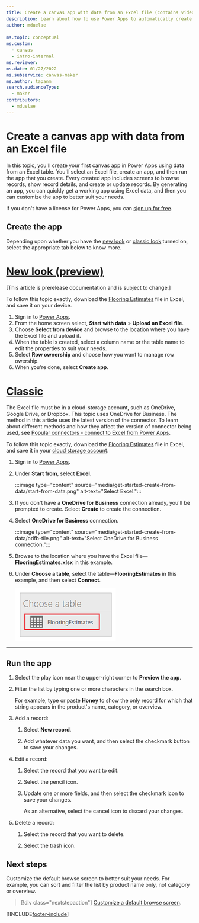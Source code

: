 ```yaml
---
title: Create a canvas app with data from an Excel file (contains video)
description: Learn about how to use Power Apps to automatically create a canvas app using data stored in an Excel file in a cloud-storage account.
author: mduelae

ms.topic: conceptual
ms.custom: 
  - canvas
  - intro-internal
ms.reviewer: 
ms.date: 01/27/2022
ms.subservice: canvas-maker
ms.author: tapanm
search.audienceType: 
  - maker
contributors:
  - mduelae
---
```

# Create a canvas app with data from an Excel file

In this topic, you'll create your first canvas app in Power Apps using data from an Excel table. You'll select an Excel file, create an app, and then run the app that you create. Every created app includes screens to browse records, show record details, and create or update records. By generating an app, you can quickly get a working app using Excel data, and then you can customize the app to better suit your needs. 

If you don't have a license for Power Apps, you can [sign up for free](../signup-for-powerapps.md).


## Create the app

Depending upon whether you have the [new look](intro-maker-portal.md#new-look) or [classic look](intro-maker-portal.md#classic) turned on, select the appropriate tab below to know more.


# [New look (preview)](#tab/home-new-look)

[This article is prerelease documentation and is subject to change.]

To follow this topic exactly, download the [Flooring Estimates](https://download.microsoft.com/download/5/7/f/57fc6c55-6bb0-479b-a5c5-98fa08ee9efd/FlooringEstimates.xlsx) file in Excel, and save it on your device.

1. Sign in to [Power Apps](https://make.powerapps.com?utm_source=padocs&utm_medium=linkinadoc&utm_campaign=referralsfromdoc).
2. From the home screen select, **Start with data** > **Upload an Excel file**.
3. Choose **Select from device** and browse to the location where you have the Excel file and upload it.
4. When the table is created, select a column name or the table name to edit the properties to suit your needs. 
5. Select **Row ownership** and choose how you want to manage row owership.
6. When you're done, select **Create app**.

# [Classic](#tab/home-classic)

The Excel file must be in a cloud-storage account, such as OneDrive, Google Drive, or Dropbox. This topic uses OneDrive for Business. The method in this article uses the latest version of the connector. To learn about different methods and how they affect the version of connector being used, see [Popular connectors - connect to Excel from Power Apps](connections/connection-excel.md).

To follow this topic exactly, download the [Flooring Estimates](https://download.microsoft.com/download/5/7/f/57fc6c55-6bb0-479b-a5c5-98fa08ee9efd/FlooringEstimates.xlsx) file in Excel, and save it in your [cloud storage account](connections/cloud-storage-blob-connections.md).


1. Sign in to [Power Apps](https://make.powerapps.com?utm_source=padocs&utm_medium=linkinadoc&utm_campaign=referralsfromdoc).

1. Under **Start from**, select **Excel**.

    :::image type="content" source="media/get-started-create-from-data/start-from-data.png" alt-text="Select Excel.":::

1. If you don't have a **OneDrive for Business** connection already, you'll be prompted to create. Select **Create** to create the connection.

1. Select **OneDrive for Business** connection.

    :::image type="content" source="media/get-started-create-from-data/odfb-tile.png" alt-text="Select OneDrive for Business connection.":::

1. Browse to the location where you have the Excel file&mdash;**FlooringEstimates.xlsx** in this example.

1. Under **Choose a table**, select the table&mdash;**FlooringEstimates** in this example, and then select **Connect**.

    ![Choose your table.](./media/get-started-create-from-data/choose-table.png)
    

 ---


## Run the app

1. Select the play icon near the upper-right corner to  **Preview the app**.

1. Filter the list by typing one or more characters in the search box.

    For example, type or paste **Honey** to show the only record for which that string appears in the product's name, category, or overview.

1. Add a record:

    1. Select **New record**.

    1. Add whatever data you want, and then select the checkmark button to save your changes.
  
1. Edit a record:

    1. Select the record that you want to edit.

    1. Select the pencil icon.

    1. Update one or more fields, and then select the checkmark icon to save your changes.

        As an alternative, select the cancel icon to discard your changes.

1. Delete a record:

    1. Select the record that you want to delete.

    1. Select the trash icon.

        
## Next steps

Customize the default browse screen to better suit your needs. For example, you can sort and filter the list by product name only, not category or overview.

> [!div class="nextstepaction"]
> [Customize a default browse screen](customize-layout-sharepoint.md).


[!INCLUDE[footer-include](../../includes/footer-banner.md)]
